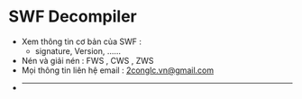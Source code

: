 # SWF Decompiler
 * Xem thông tin cơ bản  của SWF :
   - signature, Version, ......
* Nén và giải nén : FWS , CWS , ZWS
* Mọi thông tin liên hệ email : 2conglc.vn@gmail.com
* ---------------------------